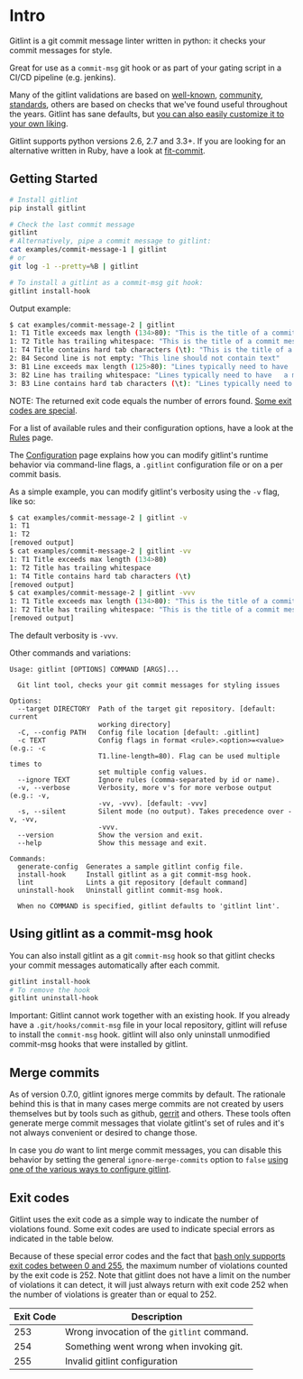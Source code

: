 # Intro #
Gitlint is a git commit message linter written in python: it checks your commit messages for style.

Great for use as a ```commit-msg``` git hook or as part of your gating script in a CI/CD pipeline (e.g. jenkins).

<script type="text/javascript" src="https://asciinema.org/a/30477.js" id="asciicast-30477" async></script>

Many of the gitlint validations are based on
[well-known](http://tbaggery.com/2008/04/19/a-note-about-git-commit-messages.html),
[community](http://addamhardy.com/blog/2013/06/05/good-commit-messages-and-enforcing-them-with-git-hooks/),
[standards](http://chris.beams.io/posts/git-commit/), others are based on checks that we've found
useful throughout the years. Gitlint has sane defaults, but
[you can also easily customize it to your own liking](configuration.md).

Gitlint supports python versions 2.6, 2.7 and 3.3+.
If you are looking for an alternative written in Ruby, have a look at
[fit-commit](https://github.com/m1foley/fit-commit).

## Getting Started ##
```bash
# Install gitlint
pip install gitlint

# Check the last commit message
gitlint
# Alternatively, pipe a commit message to gitlint:
cat examples/commit-message-1 | gitlint
# or
git log -1 --pretty=%B | gitlint

# To install a gitlint as a commit-msg git hook:
gitlint install-hook
```

Output example:
```bash
$ cat examples/commit-message-2 | gitlint
1: T1 Title exceeds max length (134>80): "This is the title of a commit message that 	is over 80 characters and contains hard tabs and trailing whitespace and the word wiping  "
1: T2 Title has trailing whitespace: "This is the title of a commit message that 	is over 80 characters and contains hard tabs and trailing whitespace and the word wiping  "
1: T4 Title contains hard tab characters (\t): "This is the title of a commit message that 	is over 80 characters and contains hard tabs and trailing whitespace and the word wiping  "
2: B4 Second line is not empty: "This line should not contain text"
3: B1 Line exceeds max length (125>80): "Lines typically need to have 	a max length, meaning that they can't exceed a preset number of characters, usually 80 or 120. "
3: B2 Line has trailing whitespace: "Lines typically need to have 	a max length, meaning that they can't exceed a preset number of characters, usually 80 or 120. "
3: B3 Line contains hard tab characters (\t): "Lines typically need to have 	a max length, meaning that they can't exceed a preset number of characters, usually 80 or 120. "
```
NOTE: The returned exit code equals the number of errors found. [Some exit codes are special](index.md#exit-codes).

For a list of available rules and their configuration options, have a look at the [Rules](rules.md) page.

The [Configuration](configuration.md) page explains how you can modify gitlint's runtime behavior via command-line
flags, a ```.gitlint``` configuration file or on a per commit basis.

As a simple example, you can modify gitlint's verbosity using the ```-v``` flag, like so:
```bash
$ cat examples/commit-message-2 | gitlint -v
1: T1
1: T2
[removed output]
$ cat examples/commit-message-2 | gitlint -vv
1: T1 Title exceeds max length (134>80)
1: T2 Title has trailing whitespace
1: T4 Title contains hard tab characters (\t)
[removed output]
$ cat examples/commit-message-2 | gitlint -vvv
1: T1 Title exceeds max length (134>80): "This is the title of a commit message that 	is over 80 characters and contains hard tabs and trailing whitespace and the word wiping  "
1: T2 Title has trailing whitespace: "This is the title of a commit message that 	is over 80 characters and contains hard tabs and trailing whitespace and the word wiping  "
[removed output]
```
The default verbosity is ```-vvv```.

Other commands and variations:

```
Usage: gitlint [OPTIONS] COMMAND [ARGS]...

  Git lint tool, checks your git commit messages for styling issues

Options:
  --target DIRECTORY  Path of the target git repository. [default: current
                      working directory]
  -C, --config PATH   Config file location [default: .gitlint]
  -c TEXT             Config flags in format <rule>.<option>=<value> (e.g.: -c
                      T1.line-length=80). Flag can be used multiple times to
                      set multiple config values.
  --ignore TEXT       Ignore rules (comma-separated by id or name).
  -v, --verbose       Verbosity, more v's for more verbose output (e.g.: -v,
                      -vv, -vvv). [default: -vvv]
  -s, --silent        Silent mode (no output). Takes precedence over -v, -vv,
                      -vvv.
  --version           Show the version and exit.
  --help              Show this message and exit.

Commands:
  generate-config  Generates a sample gitlint config file.
  install-hook     Install gitlint as a git commit-msg hook.
  lint             Lints a git repository [default command]
  uninstall-hook   Uninstall gitlint commit-msg hook.

  When no COMMAND is specified, gitlint defaults to 'gitlint lint'.
```


## Using gitlint as a commit-msg hook ##
You can also install gitlint as a git ```commit-msg``` hook so that gitlint checks your commit messages automatically
after each commit.

```bash
gitlint install-hook
# To remove the hook
gitlint uninstall-hook
```

Important: Gitlint cannot work together with an existing hook. If you already have a ```.git/hooks/commit-msg```
file in your local repository, gitlint will refuse to install the ```commit-msg``` hook. gitlint will also only
uninstall unmodified commit-msg hooks that were installed by gitlint.

## Merge commits ##
As of version 0.7.0, gitlint ignores merge commits by default. The rationale behind this is that in many cases
merge commits are not created by users themselves but by tools such as github,
[gerrit](https://code.google.com/p/gerrit/) and others. These tools often generate merge commit messages that
violate gitlint's set of rules and it's not always convenient or desired to change those.

In case you *do* want to lint merge commit messages, you can disable this behavior by setting the
general ```ignore-merge-commits``` option to ```false```
[using one of the various ways to configure gitlint](configuration.md).


## Exit codes ##
Gitlint uses the exit code as a simple way to indicate the number of violations found.
Some exit codes are used to indicate special errors as indicated in the table below.

Because of these special error codes and the fact that
[bash only supports exit codes between 0 and 255](http://tldp.org/LDP/abs/html/exitcodes.html), the maximum number
of violations counted by the exit code is 252. Note that gitlint does not have a limit on the number of violations
it can detect, it will just always return with exit code 252 when the number of violations is greater than or equal
to 252.

Exit Code  | Description
-----------|------------------------------------------------------------
253        | Wrong invocation of the ```gitlint``` command.
254        | Something went wrong when invoking git.
255        | Invalid gitlint configuration


